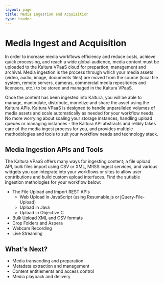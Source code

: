 ```yaml
---
layout: page
title: Media Ingestion and Acquisition
type: header
---
```


# Media Ingest and Acquisition
In order to increase media workflows efficiency and reduce costs, achieve quick processing, and reach a wide global audience,  media content must be uploaded to the Kaltura VPaaS cloud for prepartion, management and archival. Media ingestion is the process through which your media assets (video, audio, image, documents files) are moved from the source (local file system, remote servers, cameras, commercial media repositories and licensors, etc.) to be stored and managed in the Kaltura VPaaS. 

Once the content has been ingested into Kaltura, you will be able to manage, manipulate, distribute, monetize and share the asset using the Kaltura APIs. 
Kaltura VPaaS is designed to handle unparalleled volumes of media assets and scale automatically as needed for your workflow needs. No more worrying about scaling your storage instances, handling upload queues or managing instances - the Kaltura API abstracts and relibly takes care of the media ingest process for you, and provides multiple methodologies and tools to suit your workflow needs and technology stack.

## Media Ingestion APIs and Tools
The Kaltura VPaaS offers many ways for ingesting content; a file upload API, bulk files import using CSV or XML, MRSS ingest services, and various widgets you can integrate into your workflows or sites to allow user contributions and build custom upload interfaces.
Find the sutiable ingestion methologies for your workflow below:

* The File Upload and Import REST APIs
	* Web Upload in JavaScript (using Resumable.js or jQuery-File-Upload)
	* Upload in Java
	* Upload in Objective C
* Bulk Upload XML and CSV formats
* Drop Folders and Aspera
* Webcam Recording
* Live Streaming

## What's Next?
* Media transcoding and preparation 
* Metadata extraction and management
* Content entitlements and access control
* Media playback and delivery
